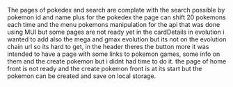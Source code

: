The pages of pokedex and search are complate with the search possible by pokemon id and name plus for the pokedex the page can shift 20 pokemons each time and the menu pokemons manipulation for the api that was done using MUI but some pages are not ready yet in the cardDetails in evolution i wanted to add also the mega and gmax evolution but its not on the evolution chain url so its hard to get, in the header theres the button more it was intended to have a page with some links to pokemon games, some info on them and the create pokemon but i didnt had time to do it. the page of home front is not ready and the create pokemon front is at its start but the pokemon can be created and save on local storage.
